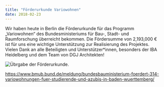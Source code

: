 ```yaml
---
title: "Förderurkunde Variowohnen"
date: 2018-02-23
---
```


Wir haben heute in Berlin die Förderurkunde für das Programm „Variowohnen“ des Bundesministeriums für Bau-, Stadt- und Raumforschung überreicht bekommen. Die Fördersumme von 2,193,000 € ist für uns eine wichtige Unterstützung zur Realisierung des Projektes. Vielen Dank an alle Beteiligten und Unterstützer*innen, besonders der IBA Heidelberg und dem Team von DGJ Architekten!

![Übrgabe der Förderurkunde.](https://collegiumacademicum.de/wp-content/uploads/F%C3%B6rderurkunde-640x429.jpg)

https://www.bmub.bund.de/meldung/bundesbauministerium-foerdert-314-variowohnungen-fuer-studierende-und-azubis-in-baden-wuerttemberg/